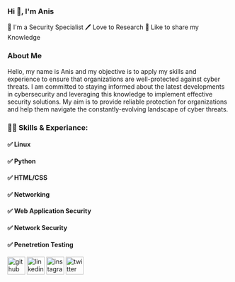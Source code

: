 ### Hi 👋, I'm Anis 

👑 I'm a Security Specialist
🖊️ Love to Research
🎤 Like to share my Knowledge


### About Me
Hello, my name is Anis and my objective is to apply my skills and experience 
to ensure that organizations are well-protected against cyber threats. I am 
committed to staying informed about the latest developments in 
cybersecurity and leveraging this knowledge to implement effective 
security solutions. My aim is to provide reliable protection for organizations 
and help them navigate the constantly-evolving landscape of cyber threats.

### 👨‍💻 Skills & Experiance:
#### ✅ Linux
#### ✅ Python 
#### ✅ HTML/CSS
#### ✅ Networking 
#### ✅ Web Application Security 
#### ✅ Network Security 
#### ✅ Penetretion Testing 



[<img src='https://cdn.jsdelivr.net/npm/simple-icons@3.0.1/icons/github.svg' alt='github' height='40'>](https://github.com/anis313)  [<img src='https://cdn.jsdelivr.net/npm/simple-icons@3.0.1/icons/linkedin.svg' alt='linkedin' height='40'>](https://www.linkedin.com/in/anisurrahman0/)  [<img src='https://cdn.jsdelivr.net/npm/simple-icons@3.0.1/icons/instagram.svg' alt='instagram' height='40'>](https://www.instagram.com/aanisurrahma/)  [<img src='https://cdn.jsdelivr.net/npm/simple-icons@3.0.1/icons/twitter.svg' alt='twitter' height='40'>](https://twitter.com/-anisurrahmaan)  

